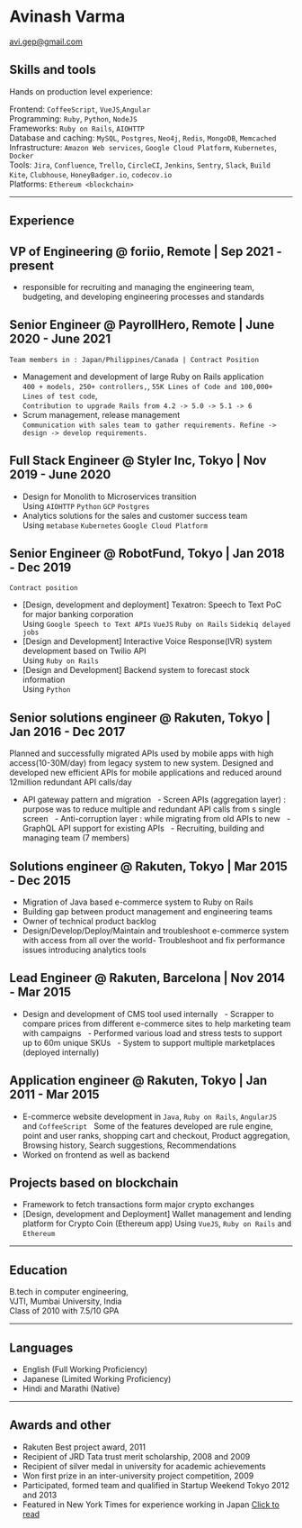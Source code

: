# Avinash Varma 
avi.gep@gmail.com

## Skills and tools

Hands on production level experience: <br>
  
Frontend: `CoffeeScript`, `VueJS`,`Angular`<br>
Programming: `Ruby`, `Python`, `NodeJS`<br>
Frameworks: `Ruby on Rails`, `AIOHTTP`<br>
Database and caching: `MySQL`, `Postgres`, `Neo4j`, `Redis`, `MongoDB`, `Memcached`<br>
Infrastructure: `Amazon Web services`, `Google Cloud Platform`, `Kubernetes`, `Docker`<br>
Tools: `Jira`, `Confluence`, `Trello`, `CircleCI`, `Jenkins`, `Sentry`, `Slack`, `Build Kite`, `Clubhouse`, `HoneyBadger.io`, `codecov.io`<br>
Platforms: `Ethereum <blockchain>` 
<hr>

## Experience

## VP of Engineering @ foriio, Remote | Sep 2021 - present
- responsible for recruiting and managing the engineering team, budgeting, and developing engineering processes and standards

## Senior Engineer @ PayrollHero, Remote | June 2020 - June 2021
`Team members in : Japan/Philippines/Canada | Contract Position`
- Management and development of large Ruby on Rails application
  <br> `400 + models, 250+ controllers,`, `55K Lines of Code and 100,000+ Lines of test code`,  <br>`Contribution to upgrade Rails from 4.2 -> 5.0 -> 5.1 -> 6`
- Scrum management, release management
  <br>`Communication with sales team to gather requirements. Refine -> design -> develop requirements.`

## Full Stack Engineer @ Styler Inc, Tokyo | Nov 2019 - June 2020
- Design for Monolith to Microservices transition
  <br>Using `AIOHTTP` `Python` `GCP` `Postgres`
- Analytics solutions for the sales and customer success team
  <br>Using `metabase` `Kubernetes` `Google Cloud Platform`

## Senior Engineer @ RobotFund, Tokyo | Jan 2018 - Dec 2019
`Contract position`
- [Design, development and deployment] Texatron: Speech to Text PoC for major banking corporation 
  <br>Using `Google Speech to Text APIs` `VueJS` `Ruby on Rails` `Sidekiq delayed jobs`
- [Design and Development] Interactive Voice Response(IVR) system development based on Twilio API
  <br>Using `Ruby on Rails`
- [Design and Development] Backend system to forecast stock information
  <br>Using `Python`

## Senior solutions engineer @ Rakuten, Tokyo | Jan 2016 - Dec 2017

Planned and successfully migrated APIs used by mobile apps with high access(10-30M/day) from legacy system to new system.
Designed and developed new efficient APIs for mobile applications and reduced around 12million redundant API calls/day

- API gateway pattern and migration
  - Screen APIs (aggregation layer) : purpose was to reduce multiple and redundant API calls from s single screen
  - Anti-corruption layer : while migrating from old APIs to new
  - GraphQL API support for existing APIs
  - Recruiting, building and managing team (7 members)

## Solutions engineer @ Rakuten, Tokyo | Mar 2015 - Dec 2015
- Migration of Java based e-commerce system to Ruby on Rails
- Building gap between product management and engineering teams
- Owner of technical product backlog
- Design/Develop/Deploy/Maintain and troubleshoot e-commerce system with access from all over the world- Troubleshoot and fix performance issues introducing analytics tools

## Lead Engineer @ Rakuten, Barcelona | Nov 2014 - Mar 2015
- Design and development of CMS tool used internally
  - Scrapper to compare prices from different e-commerce sites to help marketing team with campaigns
  - Performed various load and stress tests to support up to 60m unique SKUs
  - System to support multiple marketplaces (deployed internally)

## Application engineer @ Rakuten, Tokyo | Jan 2011 - Mar 2015
- E-commerce website development in `Java`, `Ruby on Rails`, `AngularJS` and `CoffeeScript`
  Some of the features developed are rule engine, point and user ranks, shopping cart and checkout, Product aggregation, Browsing history, Search suggestions, Recommendations
- Worked on frontend as well as backend  

## Projects based on blockchain
- Framework to fetch transactions form major crypto exchanges
- [Design, development and Deployment] Wallet management and lending platform for Crypto Coin (Ethereum app)
  Using `VueJS`, `Ruby on Rails` and `Ethereum`

<hr>

## Education
B.tech in computer engineering, <br>VJTI, Mumbai University, India 
<br>Class of 2010 with 7.5/10 GPA

<hr>

## Languages
- English (Full Working Proficiency)
- Japanese (Limited Working Proficiency)
- Hindi and Marathi (Native)

<hr>

## Awards and other
- Rakuten Best project award, 2011
- Recipient of JRD Tata trust merit scholarship, 2008 and 2009 
- Recipient of silver medal in university for academic achievements
- Won first prize in an inter-university project competition, 2009
- Participated, formed team and qualified in Startup Weekend Tokyo 2012 and 2013
- Featured in New York Times for experience working in Japan [Click to read](https://www.nytimes.com/2012/11/13/world/asia/13iht-sreducjapan13.html)
